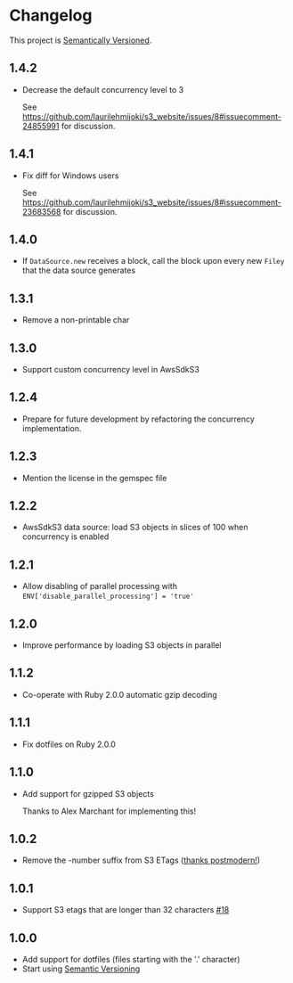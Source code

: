 # Changelog

This project is [Semantically Versioned](http://semver.org).

## 1.4.2

* Decrease the default concurrency level to 3

  See
  https://github.com/laurilehmijoki/s3_website/issues/8#issuecomment-24855991
  for discussion.

## 1.4.1

* Fix diff for Windows users

  See
  <https://github.com/laurilehmijoki/s3_website/issues/8#issuecomment-23683568>
  for discussion.

## 1.4.0

* If `DataSource.new` receives a block, call the block upon every new `Filey`
  that the data source generates

## 1.3.1

* Remove a non-printable char

## 1.3.0

* Support custom concurrency level in AwsSdkS3

## 1.2.4

* Prepare for future development by refactoring the concurrency implementation.

## 1.2.3

* Mention the license in the gemspec file

## 1.2.2

* AwsSdkS3 data source: load S3 objects in slices of 100 when concurrency is
  enabled

## 1.2.1

* Allow disabling of parallel processing with `ENV['disable_parallel_processing'] = 'true'`

## 1.2.0

* Improve performance by loading S3 objects in parallel

## 1.1.2

* Co-operate with Ruby 2.0.0 automatic gzip decoding

## 1.1.1

* Fix dotfiles on Ruby 2.0.0

## 1.1.0

* Add support for gzipped S3 objects

  Thanks to Alex Marchant for implementing this!

## 1.0.2

* Remove the -number suffix from S3 ETags ([thanks
  postmodern!](https://github.com/laurilehmijoki/filey-diff/pull/2))

## 1.0.1

* Support S3 etags that are longer than 32 characters
  [#18](https://github.com/laurilehmijoki/jekyll-s3/issues/18)

## 1.0.0

* Add support for dotfiles (files starting with the '.' character)
* Start using [Semantic Versioning](http://semver.org)
